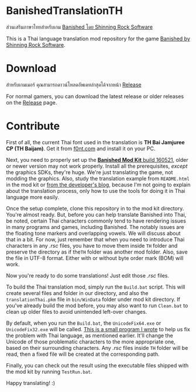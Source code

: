 BanishedTranslationTH
=====================
ส่วนเสริมภาษาไทยสำหรับเกม [Banished โดย Shinning Rock Software](http://www.shiningrocksoftware.com/)

This is a Thai language translation mod repository for the game [Banished by Shinning Rock Software](http://www.shiningrocksoftware.com/).

Download
========
สำหรับเกมเมอร์ คุณสามารถดาวน์โหลดอัพเดทล่าสุดได้จากหน้า [Release](https://github.com/iAmMutun/BanishedTranslationTH/releases)

For normal gamers, you can download the latest release or older releases on the [Release](https://github.com/iAmMutun/BanishedTranslationTH/releases) page.

Contribute
==========
First of all, the current Thai font used in the translation is **TH Bai Jamjuree CP (TH Baijam)**. Get it from [f0nt.com](http://www.f0nt.com/release/13-free-fonts-from-sipa/) and install it on your PC.

Next, you need to properly set up the [**Banished Mod Kit** build 160521](http://www.shiningrocksoftware.com/2016-05-22-quick-fixes/), older or newer version may not work properly. Install all the prerequisites, _except_ the graphics SDKs, they're huge. We're just translating the game, not modding the graphics. Also, study the translation example from `README.html` in the mod kit or [from the developer's blog](http://www.shiningrocksoftware.com/mods/), because I'm not going to explain about the translation process, only how to use the tools for doing it in Thai language more easily.

Once the setup complete, clone this repository in to the mod kit directory. You're almost ready. But, before you can help translate Banished into Thai, be noted, certain Thai characters commonly tend to have rendering issues in many programs and games, including Banished. The notably issues are the floating tone markers and overlapping vowels. We will discuss about that in a bit. For now, just remember that when you need to introduce Thai characters in any *.rsc* files, you have to move them inside `TH` folder and preserve the directory as if the`TH` folder was another mod folder. Also, save the file in UTF-8 format. Either with or without byte order mark (BOM) will work.

Now you're ready to do some translations! Just edit those *.rsc* files.

To build the Thai translation mod, simply run the `Build.bat` script. This will create several files and folder in our directory, and also the `translationThai.pkm` file in `bin/WinData` folder under mod kit directory. If you've already build the mod before, you may also want to run `Clean.bat` to clean up older files to avoid unintended left-over changes.

By default, when you run the `Build.bat`, the `UnicodeFix64.exe` or `UnicodeFix32.exe` will be called. [This is a small program I wrote](https://github.com/iAmMutun/BanishedTHUnicodeFix) to help us fix the problem with Thai language, as mentioned earlier. It'll change the Unicode of those problematic characters to the more appropriate one, based on their surrounding characters. Any *.rsc* files inside `TH` folder will be read, then a fixed file will be created at the corresponding path.

Finally, you can check out the result using the executable files shipped with the mod kit by running `TestRun.bat`.

Happy translating! :)

